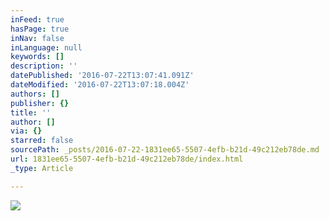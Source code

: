 ```yaml
---
inFeed: true
hasPage: true
inNav: false
inLanguage: null
keywords: []
description: ''
datePublished: '2016-07-22T13:07:41.091Z'
dateModified: '2016-07-22T13:07:18.004Z'
authors: []
publisher: {}
title: ''
author: []
via: {}
starred: false
sourcePath: _posts/2016-07-22-1831ee65-5507-4efb-b21d-49c212eb78de.md
url: 1831ee65-5507-4efb-b21d-49c212eb78de/index.html
_type: Article

---
```

![](https://the-grid-user-content.s3-us-west-2.amazonaws.com/76de99fd-1584-4d5c-a2fe-701ad904fb7b.jpg)
